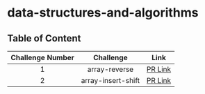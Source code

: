 # data-structures-and-algorithms
## Table of Content

| Challenge Number     |       Challenge     |                                       Link                                         |
| :----:               |        :----:       |                                      :----:                                        |
| 1                    | array-reverse       | [PR Link](https://github.com/Faisal-Hawajreh/data-structures-and-algorithms/pull/1)|
| 2                    | array-insert-shift  | [PR Link](https://github.com/Faisal-Hawajreh/data-structures-and-algorithms/pull/2)|

